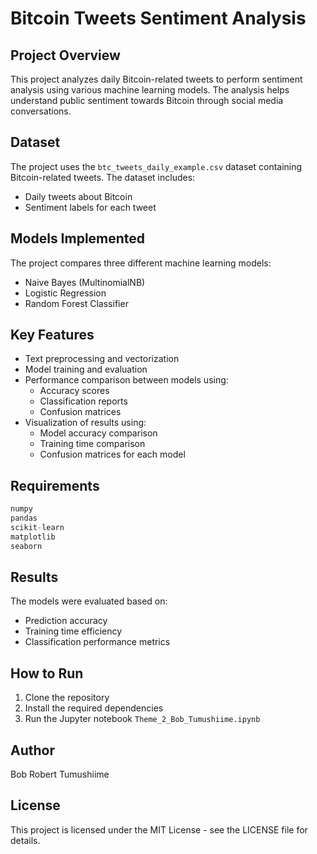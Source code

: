 # Bitcoin Tweets Sentiment Analysis

## Project Overview
This project analyzes daily Bitcoin-related tweets to perform sentiment analysis using various machine learning models. The analysis helps understand public sentiment towards Bitcoin through social media conversations.

## Dataset
The project uses the `btc_tweets_daily_example.csv` dataset containing Bitcoin-related tweets. The dataset includes:
- Daily tweets about Bitcoin
- Sentiment labels for each tweet

## Models Implemented
The project compares three different machine learning models:
- Naive Bayes (MultinomialNB)
- Logistic Regression
- Random Forest Classifier

## Key Features
- Text preprocessing and vectorization
- Model training and evaluation
- Performance comparison between models using:
  - Accuracy scores
  - Classification reports
  - Confusion matrices
- Visualization of results using:
  - Model accuracy comparison
  - Training time comparison
  - Confusion matrices for each model

## Requirements
```python
numpy
pandas
scikit-learn
matplotlib
seaborn
```

## Results
The models were evaluated based on:
- Prediction accuracy
- Training time efficiency
- Classification performance metrics

## How to Run
1. Clone the repository
2. Install the required dependencies
3. Run the Jupyter notebook `Theme_2_Bob_Tumushiime.ipynb`

## Author
Bob Robert Tumushiime

## License
This project is licensed under the MIT License - see the LICENSE file for details.